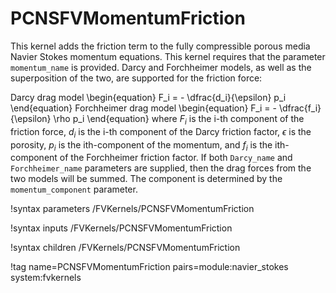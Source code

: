 # PCNSFVMomentumFriction

This kernel adds the friction term to the fully compressible porous media Navier
Stokes momentum equations. This kernel requires that the parameter
`momentum_name` is provided.  Darcy and Forchheimer models, as well as the
superposition of the two, are supported for the friction force:

Darcy drag model
\begin{equation}
F_i = - \dfrac{d_i}{\epsilon} p_i
\end{equation}
Forchheimer drag model
\begin{equation}
F_i = - \dfrac{f_i}{\epsilon} \rho p_i
\end{equation}
where $F_i$ is the i-th component of the friction force, $d_i$ is the i-th
component of the Darcy friction factor,
$\epsilon$ is the porosity, $p_i$ is the ith-component of the momentum, and
$f_i$ is the ith-component of the Forchheimer friction factor. If both
`Darcy_name` and `Forchheimer_name` parameters are supplied, then the drag
forces from the two models will be summed. The component is determined by the
`momentum_component` parameter.

!syntax parameters /FVKernels/PCNSFVMomentumFriction

!syntax inputs /FVKernels/PCNSFVMomentumFriction

!syntax children /FVKernels/PCNSFVMomentumFriction

!tag name=PCNSFVMomentumFriction pairs=module:navier_stokes system:fvkernels

